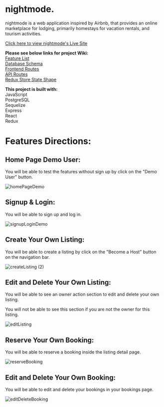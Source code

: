 # nightmode.
nightmode is a web application inspired by Airbnb, that provides an online marketplace for lodging, primarily homestays for vacation rentals, and tourism activities. 

[Click here to view nightmode's Live Site](https://abnb-clone.onrender.com/)


**Please see below links for project Wiki:**\
[Feature List](https://github.com/kenny-leong/nightmode/wiki/Feature-List)\
[Database Schema](https://github.com/kenny-leong/nightmode/wiki/Database-Schema)\
[Frontend Routes](https://github.com/kenny-leong/nightmode/wiki/Frontend-Routes)\
[API Routes](https://github.com/kenny-leong/nightmode/wiki/API-Documentation)\
[Redux Store State Shape](https://github.com/kennyleong/nightmode/wiki/Redux-State-Shape)


**This project is built with:**\
JavaScript\
PostgreSQL\
Sequelize\
Express\
React\
Redux

# Features Directions: #


## Home Page Demo User: ##

You will be able to test the features without sign up by click on the "Demo User" button.

![homePageDemo](https://user-images.githubusercontent.com/90532956/176979125-8de8ffd5-5a54-46af-8e61-29c36c8dcbfc.gif)


## Signup & Login: ##

You will be able to sign up and log in.

![signupLoginDemo](https://user-images.githubusercontent.com/90532956/176979568-7f8ce50f-df46-47ba-9eba-1bc4204044f3.gif)


## Create Your Own Listing: ##

You will be able to create a listing by click on the "Become a Host" button on the navigation bar.

![createListing (2)](https://user-images.githubusercontent.com/90532956/176980425-348dc626-c470-4d68-8592-ce68f410ea3f.gif)


## Edit and Delete Your Own Listing: ##

You will be able to see an owner action section to edit and delete your own listing. 

You will not be able to see this section if you are not the owner for this listing.

![editListing](https://user-images.githubusercontent.com/90532956/176980560-3a71427d-b091-4ca6-a3f4-60ec6ff0dead.gif)

## Reserve Your Own Booking: ##

You will be able to reserve a booking inside the listing detail page.

![reserveBooking](https://user-images.githubusercontent.com/90532956/176980855-41102482-721e-465e-a479-7ef5114f44ec.gif)

## Edit and Delete Your Own Booking: ##

You will be able to edit and delete your bookings in your bookings page.

![editDeleteBooking](https://user-images.githubusercontent.com/90532956/176980927-64fe519b-34dc-49f6-816b-73d4ad76f66b.gif)
